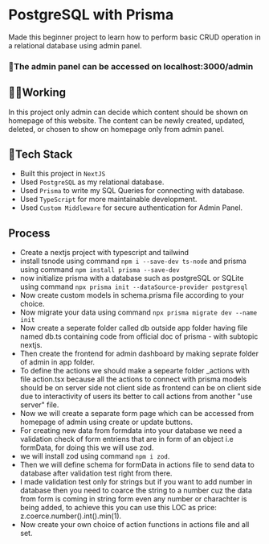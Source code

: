 # PostgreSQL with Prisma
Made this beginner project to learn how to perform basic CRUD operation in a relational database using admin panel.

### 🔗The admin panel can be accessed on localhost:3000/admin

## 🚶‍♀️Working
In this project only admin can decide which content should be shown on homepage of this website.
The content can be newly created, updated, deleted, or chosen to show on homepage only from admin panel.

## 🧰Tech Stack
- Built this project in `NextJS`
- Used `PostgreSQL` as my relational database.
- Used `Prisma` to write my SQL Queries for connecting with database.
- Used `TypeScript` for more maintainable development.
- Used `Custom Middleware` for secure authentication for Admin Panel.

## Process
- Create a nextjs project with typescript and tailwind
- install tsnode using command `npm i --save-dev ts-node` and prisma using command `npm install prisma --save-dev`
- now initialize prisma with a database such as postgreSQL or SQLite using command `npx prisma init --dataSource-provider postgresql`
- Now create custom models in schema.prisma file according to your choice.
- Now migrate your data using command `npx prisma migrate dev --name init`
- Now create a seperate folder called db outside app folder having file named db.ts containing code from official doc of prisma - with subtopic nextjs.
- Then create the frontend for admin dashboard by making seprate folder of admin in app folder.
- To define the actions we should make a sepearte folder _actions with file action.tsx because all the actions to connect with prisma models should be on server side not client side as frontend can be on client side due to interactivity of users its better to call actions from another "use server" file.
- Now we will create a separate form page which can be accessed from homepage of admin using create or update buttons.
- For creating new data from formdata into your database we need a validation check of form entriens that are in form of an object i.e formData, for doing this we will use zod.
- we will install zod using command `npm i zod`.
- Then we will define schema for formData in actions file to send data to database after validation test right from there.
- I made validation test only for strings but if you want to add number in database then you need to coarce the string to a number cuz the data from form is coming in string form even any number or charachter is being added, to achieve this you can use this LOC as price: z.coerce.number().int().min(1).
- Now create your own choice of action functions in actions file and all set.
